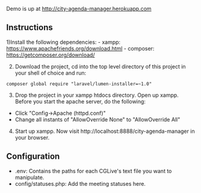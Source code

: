 Demo is up at http://city-agenda-manager.herokuapp.com

## Instructions

1)Install the following dependencies:
	- xampp: https://www.apachefriends.org/download.html
	- composer: https://getcomposer.org/download/


2) Download the project, cd into the top level directory of this project in your shell of choice and run:
```
composer global require "laravel/lumen-installer=~1.0"
```

3) Drop the project in your xampp htdocs directory. Open up xampp. Before you start the apache server, do the following:

- Click "Config->Apache (httpd.conf)"
- Change all instants of "AllowOverride None" to "AllowOverride All"

4) Start up xampp. Now visit http://localhost:8888/city-agenda-manager in your browser.

## Configuration

- .env: Contains the paths for each CGLive's text file you want to manipulate.
- config/statuses.php: Add the meeting statuses here.
